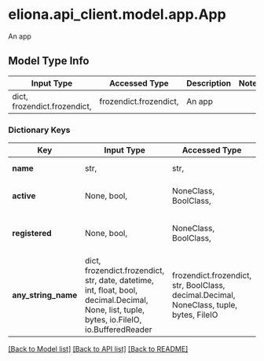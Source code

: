 # eliona.api_client.model.app.App

An app

## Model Type Info
Input Type | Accessed Type | Description | Notes
------------ | ------------- | ------------- | -------------
dict, frozendict.frozendict,  | frozendict.frozendict,  | An app | 

### Dictionary Keys
Key | Input Type | Accessed Type | Description | Notes
------------ | ------------- | ------------- | ------------- | -------------
**name** | str,  | str,  | Name of the app | 
**active** | None, bool,  | NoneClass, BoolClass,  | Is the app active or inactive | [optional] 
**registered** | None, bool,  | NoneClass, BoolClass,  | Is the app already registered or not | [optional] 
**any_string_name** | dict, frozendict.frozendict, str, date, datetime, int, float, bool, decimal.Decimal, None, list, tuple, bytes, io.FileIO, io.BufferedReader | frozendict.frozendict, str, BoolClass, decimal.Decimal, NoneClass, tuple, bytes, FileIO | any string name can be used but the value must be the correct type | [optional]

[[Back to Model list]](../../README.md#documentation-for-models) [[Back to API list]](../../README.md#documentation-for-api-endpoints) [[Back to README]](../../README.md)

